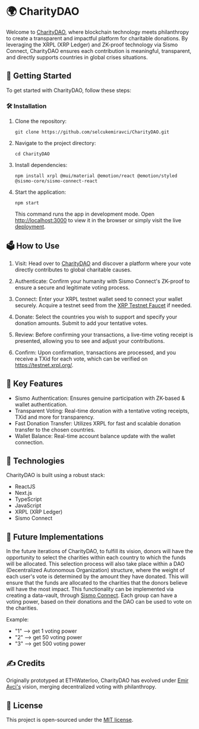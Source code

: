 🌍 CharityDAO
=============

Welcome to [CharityDAO](https://charity-dao-1.vercel.app/), where blockchain technology meets philanthropy to create a transparent and impactful platform for charitable donations. By leveraging the XRPL (XRP Ledger) and ZK-proof technology via Sismo Connect, CharityDAO ensures each contribution is meaningful, transparent, and directly supports countries in global crises situations.

🔐 Getting Started
------------------

To get started with CharityDAO, follow these steps:

### 🛠 Installation

1.  Clone the repository:

    `git clone https://github.com/selcukemiravci/CharityDAO.git`

2.  Navigate to the project directory:

    `cd CharityDAO`

3.  Install dependencies:

    `npm install xrpl @mui/material @emotion/react @emotion/styled @sismo-core/sismo-connect-react`


5.  Start the application:

    `npm start`

    This command runs the app in development mode. Open [http://localhost:3000](http://localhost:3000/) to view it in the browser or simply visit the live [deployment](https://charity-dao-1.vercel.app/).

🗳️ How to Use
--------------

1.  Visit: Head over to [CharityDAO](https://charity-dao-1.vercel.app/) and discover a platform where your vote directly contributes to global charitable causes.

2.  Authenticate: Confirm your humanity with Sismo Connect's ZK-proof to ensure a secure and legitimate voting process.

3.  Connect: Enter your XRPL testnet wallet seed to connect your wallet securely. Acquire a testnet seed from the [XRP Testnet Faucet](https://xrpl.org/xrp-testnet-faucet.html) if needed.

4.  Donate: Select the countries you wish to support and specify your donation amounts. Submit to add your tentative votes.

5.  Review: Before confirming your transactions, a live-time voting receipt is presented, allowing you to see and adjust your contributions.

6.  Confirm: Upon confirmation, transactions are processed, and you receive a TXid for each vote, which can be verified on <https://testnet.xrpl.org/>.

🚀 Key Features
---------------

-   Sismo Authentication: Ensures genuine participation with ZK-based & wallet authentication.
-   Transparent Voting: Real-time donation with a tentative voting receipts, TXid and more for transparency.
-   Fast Donation Transfer: Utilizes XRPL for fast and scalable donation transfer to the chosen countries.
-   Wallet Balance: Real-time account balance update with the wallet connection.

🧰 Technologies
---------------

CharityDAO is built using a robust stack:

-   ReactJS
-   Next.js
-   TypeScript
-   JavaScript
-   XRPL (XRP Ledger)
-   Sismo Connect

👀 Future Implementations
---------------

In the future iterations of CharityDAO, to fulfill its vision, donors will have the opportunity to select the charities within each country to which the funds will be allocated. This selection process will also take place within a DAO (Decentralized Autonomous Organization) structure, where the weight of each user's vote is determined by the amount they have donated. This will ensure that the funds are allocated to the charities that the donors believe will have the most impact. This functionality can be implemented via creating a data-vault, through [Sismo Connect](https://docs.sismo.io/sismo-docs/data-groups/tutorials/create-your-group-generator#creation-of-the-group-generator). Each group can have a voting power, based on their donations and the DAO can be used to vote on the charities.

Example:
- "1" --> get 1 voting power
- "2" --> get 50 voting power
- "3" --> get 500 voting power

✍️ Credits
----------

Originally prototyped at ETHWaterloo, CharityDAO has evolved under [Emir Avci's](https://github.com/selcukemiravci) vision, merging decentralized voting with philanthropy.

📜 License
----------

This project is open-sourced under the [MIT license](https://github.com/selcukemiravci/CharityDAO/blob/main/LICENSE).
